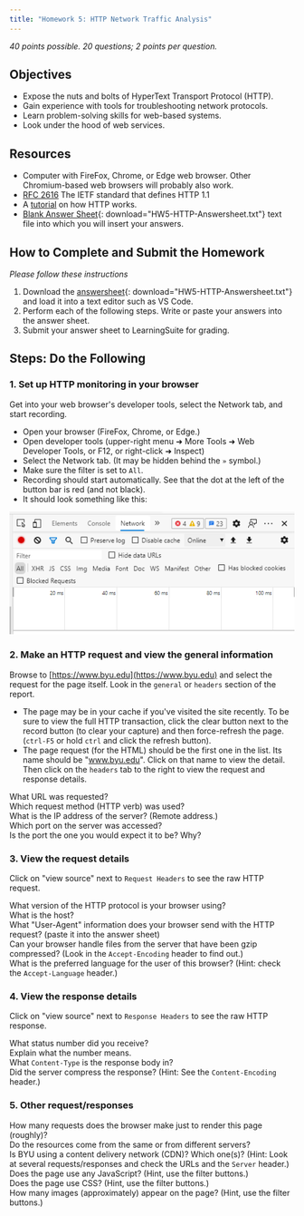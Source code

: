 ```yaml
---
title: "Homework 5: HTTP Network Traffic Analysis"
---
```


*40 points possible. 20 questions; 2 points per question.*

## Objectives

* Expose the nuts and bolts of HyperText Transport Protocol (HTTP).
* Gain experience with tools for troubleshooting network protocols.
* Learn problem-solving skills for web-based systems.
* Look under the hood of web services.

## Resources

* Computer with FireFox, Chrome, or Edge web browser. Other Chromium-based web browsers will probably also work.
* [RFC 2616](https://www.rfc-editor.org/info/rfc2616) The IETF standard that defines HTTP 1.1
* A [tutorial](http://www.steves-internet-guide.com/http-basics/) on how HTTP works.
* [Blank Answer Sheet](HW5-HTTP-Answersheet.txt){: download="HW5-HTTP-Answersheet.txt"} text file into which you will insert your answers.

## How to Complete and Submit the Homework
*Please follow these instructions*
1. Download the [answersheet](HW5-HTTP-Answersheet.txt){: download="HW5-HTTP-Answersheet.txt"} and load it into a text editor such as VS Code.
2. Perform each of the following steps. Write or paste your answers into the answer sheet.
3. Submit your answer sheet to LearningSuite for grading.

## Steps: Do the Following

### 1. Set up HTTP monitoring in your browser

Get into your web browser's developer tools, select the Network tab, and start recording.

* Open your browser (FireFox, Chrome, or Edge.)
* Open developer tools (upper-right menu ➜ More Tools ➜ Web Developer Tools, or F12, or right-click ➜ Inspect)
* Select the Network tab. (It may be hidden behind the `»` symbol.)
* Make sure the filter is set to `All`.
* Recording should start automatically. See that the dot at the left of the button bar is red (and not black).
* It should look something like this:

![Image of the network tab area](images/developer-tools-network.png)

### 2. Make an HTTP request and view the general information

Browse to [https://www.byu.edu](https://www.byu.edu) and select the request for the page itself. Look in the `general` or `headers` section of the report.

* The page may be in your cache if you've visited the site recently. To be sure to view the full HTTP transaction, click the clear button next to the record button (to clear your capture) and then force-refresh the page. (`ctrl-F5` or hold `ctrl` and click the refresh button).
* The page request (for the HTML) should be the first one in the list. Its name should be "www.byu.edu". Click on that name to view the detail. Then click on the `headers` tab to the right to view the request and response details.

<p>
<div class="question">What URL was requested?</div>
<div class="question">Which request method (HTTP verb) was used?</div>
<div class="question">What is the IP address of the server? (Remote address.)</div>
<div class="question">Which port on the server was accessed?</div>
<div class="question">Is the port the one you would expect it to be? Why?</div>
</p>

### 3. View the request details

Click on "view source" next to `Request Headers` to see the raw HTTP request.

<p>
<div class="question">What version of the HTTP protocol is your browser using?</div>
<div class="question">What is the host?</div>
<div class="question">What "User-Agent" information does your browser send with the HTTP request? (paste it into the answer sheet)</div>
<div class="question">Can your browser handle files from the server that have been gzip compressed? (Look in the <code>Accept-Encoding</code> header to find out.)</div>
<div class="question">What is the preferred language for the user of this browser? (Hint: check the <code>Accept-Language</code> header.)</div>
</p>

### 4. View the response  details

Click on "view source" next to `Response Headers` to see the raw HTTP response.

<p>
<div class="question">What status number did you receive?</div>
<div class="question">Explain what the number means.</div>
<div class="question">What <code>Content-Type</code> is the response body in?</div>
<div class="question">Did the server compress the response? (Hint: See the <code>Content-Encoding</code> header.)</div>
</p>

### 5. Other request/responses

<p>
<div class="question">How many requests does the browser make just to render this page (roughly)?</div>
<div class="question">Do the resources come from the same or from different servers?</div>
<div class="question">Is BYU using a content delivery network (CDN)? Which one(s)? (Hint: Look at several requests/responses and check the URLs and the <code>Server</code> header.)</div>
<div class="question">Does the page use any JavaScript? (Hint, use the filter buttons.)</div>
<div class="question">Does the page use CSS? (Hint, use the filter buttons.)</div>
<div class="question">How many images (approximately) appear on the page? (Hint, use the filter buttons.)</div>
</p>
